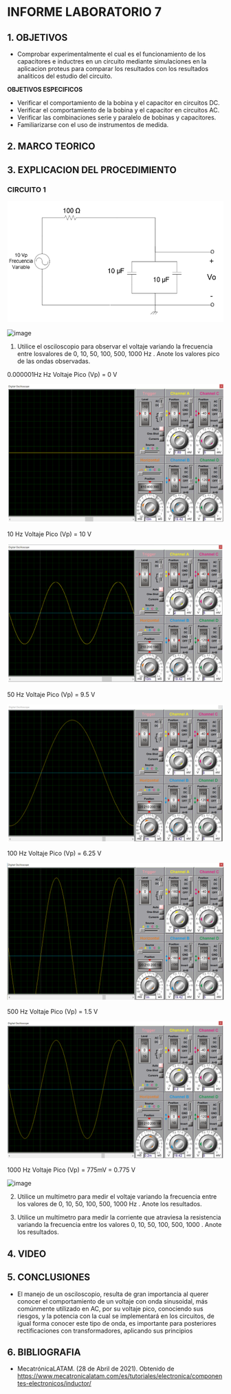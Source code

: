 # INFORME LABORATORIO 7

## 1. OBJETIVOS

- Comprobar experimentalmente el cual es el funcionamiento de los capacitores e inductres en un circuito  mediante simulaciones en la aplicacion proteus para comparar los resultados con los resultados analiticos del estudio del circuito.

**OBJETIVOS ESPECIFICOS**

- Verificar el comportamiento de la bobina y el capacitor en circuitos DC.
- Verificar el comportamiento de la bobina y el capacitor en circuitos AC.
- Verificar las combinaciones serie y paralelo de bobinas y capacitores.
- Familiarizarse con el uso de instrumentos de medida.

## 2. MARCO TEORICO

## 3. EXPLICACION DEL PROCEDIMIENTO

### CIRCUITO 1

![](https://github.com/melaniegutierrez/CAP-LAB-7/blob/main/l1.png)

![image](https://user-images.githubusercontent.com/117778782/217723525-b450afe0-c34c-4b1a-b292-e008131bfc78.png)

1. Utilice el osciloscopio para observar el voltaje  variando la frecuencia entre losvalores de 0, 10, 50, 100, 500, 1000 Hz . Anote los valores pico de las ondas observadas.

 0.000001Hz Hz
Voltaje Pico (Vp) = 0 V

![image](https://github.com/melaniegutierrez/CAP-LAB-7/blob/main/e1.png)

10 Hz
Voltaje Pico (Vp) = 10 V

![image](https://github.com/melaniegutierrez/CAP-LAB-7/blob/main/e2.png)

50 Hz
Voltaje Pico (Vp) = 9.5 V

![image](https://github.com/melaniegutierrez/CAP-LAB-7/blob/main/e3.png)

100 Hz
Voltaje Pico (Vp) = 6.25 V

![image](https://github.com/melaniegutierrez/CAP-LAB-7/blob/main/e4.png)

500 Hz
Voltaje Pico (Vp) = 1.5 V

![image](https://github.com/melaniegutierrez/CAP-LAB-7/blob/main/e5.png)

1000 Hz
Voltaje Pico (Vp) = 775mV = 0.775 V

![image](https://user-images.githubusercontent.com/117778782/217725060-9eb7dc10-4571-4b2f-a1d4-80e6e40eaaa4.png)

2. Utilice un multímetro para medir el voltaje  variando la frecuencia entre los valores de 0, 10, 50, 100, 500, 1000 Hz . Anote los resultados.

3. Utilice un multímetro para medir la corriente que atraviesa la resistencia variando la frecuencia entre los valores 0, 10, 50, 100, 500, 1000 . Anote los resultados.


## 4. VIDEO

## 5. CONCLUSIONES

- El manejo de un osciloscopio, resulta de gran importancia al querer conocer el comportamiento de un voltaje con onda sinusoidal, más comúnmente utilizado en AC, por su voltaje pico, conociendo sus riesgos, y la potencia con la cual se implementará en los circuitos, de igual forma conocer este tipo de onda, es importante para posteriores rectificaciones con transformadores, aplicando sus principios

## 6. BIBLIOGRAFIA

- MecatrónicaLATAM. (28 de Abril de 2021). Obtenido de https://www.mecatronicalatam.com/es/tutoriales/electronica/componentes-electronicos/inductor/
